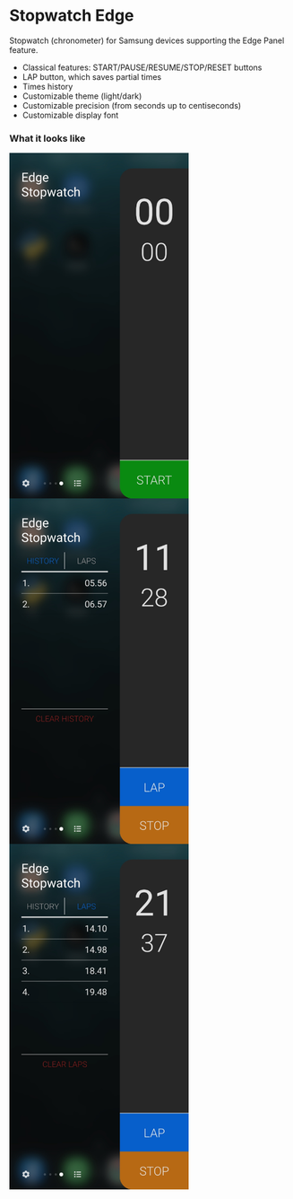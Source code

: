 # Stopwatch Edge

Stopwatch (chronometer) for Samsung devices supporting the Edge Panel feature.
* Classical features: START/PAUSE/RESUME/STOP/RESET buttons
* LAP button, which saves partial times
* Times history
* Customizable theme (light/dark)
* Customizable precision (from seconds up to centiseconds)
* Customizable display font

### What it looks like

<div>
    <img src="img/edge-stopwatch-screen-1.jpg" width="320" style="float:left">
    <img src="img/edge-stopwatch-screen-2.jpg" width="320" style="float:left">
    <img src="img/edge-stopwatch-screen-3.jpg" width="320" style="float:left">
</div>
